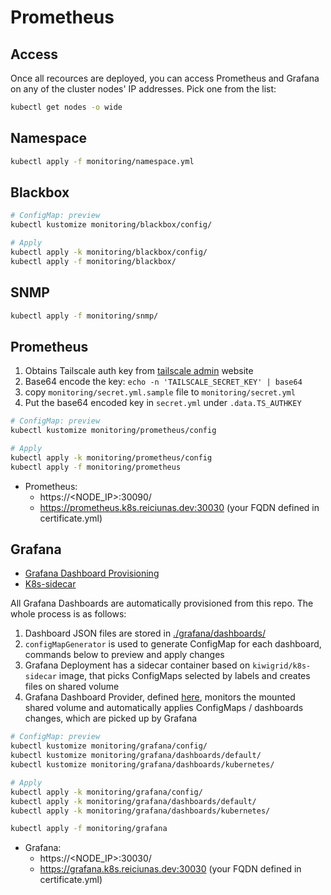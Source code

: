 # Prometheus

## Access

Once all recources are deployed, you can access Prometheus and Grafana on any of the cluster nodes' IP addresses. Pick one from the list:

```bash
kubectl get nodes -o wide
```

## Namespace

```bash
kubectl apply -f monitoring/namespace.yml
```

## Blackbox

```bash
# ConfigMap: preview
kubectl kustomize monitoring/blackbox/config/

# Apply
kubectl apply -k monitoring/blackbox/config/
kubectl apply -f monitoring/blackbox/
```

## SNMP

```bash
kubectl apply -f monitoring/snmp/
```

## Prometheus

1. Obtains Tailscale auth key from [tailscale admin](https://login.tailscale.com/admin/settings/keys) website
1. Base64 encode the key: `echo -n 'TAILSCALE_SECRET_KEY' | base64`
1. copy `monitoring/secret.yml.sample` file to `monitoring/secret.yml`
1. Put the base64 encoded key in `secret.yml` under `.data.TS_AUTHKEY`

```bash
# ConfigMap: preview
kubectl kustomize monitoring/prometheus/config

# Apply
kubectl apply -k monitoring/prometheus/config
kubectl apply -f monitoring/prometheus
```

* Prometheus:
  * https://<NODE_IP>:30090/
  * https://prometheus.k8s.reiciunas.dev:30030 (your FQDN defined in certificate.yml)

## Grafana

* [Grafana Dashboard Provisioning](https://grafana.com/docs/grafana/latest/administration/provisioning/#dashboards)
* [K8s-sidecar](https://github.com/kiwigrid/k8s-sidecar)

All Grafana Dashboards are automatically provisioned from this repo. The whole process is as follows:

1. Dashboard JSON files are stored in [./grafana/dashboards/](./monitoring/grafana/dashboards/)
1. `configMapGenerator` is used to generate ConfigMap for each dashboard, commands below to preview and apply changes
1. Grafana Deployment has a sidecar container based on `kiwigrid/k8s-sidecar` image, that picks ConfigMaps selected by labels and creates files on shared volume
1. Grafana Dashboard Provider, defined [here](./grafana/config/provider.yml), monitors the mounted shared volume and automatically applies ConfigMaps / dashboards changes, which are picked up by Grafana

```bash
# ConfigMap: preview
kubectl kustomize monitoring/grafana/config/
kubectl kustomize monitoring/grafana/dashboards/default/
kubectl kustomize monitoring/grafana/dashboards/kubernetes/

# Apply
kubectl apply -k monitoring/grafana/config/
kubectl apply -k monitoring/grafana/dashboards/default/
kubectl apply -k monitoring/grafana/dashboards/kubernetes/

kubectl apply -f monitoring/grafana
```

* Grafana:
  * https://<NODE_IP>:30030/
  * https://grafana.k8s.reiciunas.dev:30030 (your FQDN defined in certificate.yml)
